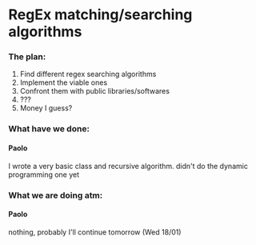 # RegEx matching/searching algorithms

### The plan:
1. Find different regex searching algorithms
2. Implement the viable ones
3. Confront them with public libraries/softwares
4. ???
5. Money I guess?

### What have we done:
#### Paolo
I wrote a very basic class and recursive algorithm. didn't do the dynamic programming one yet

### What we are doing atm:
#### Paolo 
nothing, probably I'll continue tomorrow (Wed 18/01)
